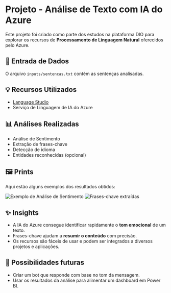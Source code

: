 # Projeto - Análise de Texto com IA do Azure

Este projeto foi criado como parte dos estudos na plataforma DIO para explorar os recursos de **Processamento de Linguagem Natural** oferecidos pelo Azure.

## 📂 Entrada de Dados

O arquivo `inputs/sentencas.txt` contém as sentenças analisadas.

## 💡 Recursos Utilizados

- [Language Studio](https://language.azure.com/)
- Serviço de Linguagem de IA do Azure

## 📊 Análises Realizadas

- Análise de Sentimento
- Extração de frases-chave
- Detecção de idioma
- Entidades reconhecidas (opcional)

## 🖼️ Prints

Aqui estão alguns exemplos dos resultados obtidos:

![Exemplo de Análise de Sentimento](prints/sentimento.png)
![Frases-chave extraídas](prints/frases-chave.png)

## ✨ Insights

- A IA do Azure consegue identificar rapidamente o **tom emocional** de um texto.
- Frases-chave ajudam a **resumir o conteúdo** com precisão.
- Os recursos são fáceis de usar e podem ser integrados a diversos projetos e aplicações.

## 🚀 Possibilidades futuras

- Criar um bot que responde com base no tom da mensagem.
- Usar os resultados da análise para alimentar um dashboard em Power BI.
